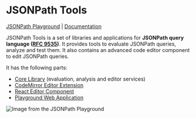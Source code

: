 # JSONPath Tools

[JSONPath Playground](https://jsonpath-playground.pages.dev) | [Documentation](https://vosa53.github.io/jsonpath-tools/)

JSONPath Tools is a set of libraries and applications for **JSONPath query language ([RFC 9535](https://datatracker.ietf.org/doc/rfc9535/))**. It provides tools to evaluate JSONPath queries, analyze and test them. It also contains an advanced code editor component to edit JSONPath queries.

It has the following parts:

- [Core Library](https://vosa53.github.io/jsonpath-tools/documentation/core/get-started) (evaluation, analysis and editor services)
- [CodeMirror Editor Extension](https://vosa53.github.io/jsonpath-tools/documentation/editor/codemirror-extension)
- [React Editor Component](https://vosa53.github.io/jsonpath-tools/documentation/editor/react-component)
- [Playground Web Application](https://jsonpath-playground.pages.dev)

![Image from the JSONPath Playground](https://vosa53.github.io/jsonpath-tools/assets/image.CirRxT7e.png)